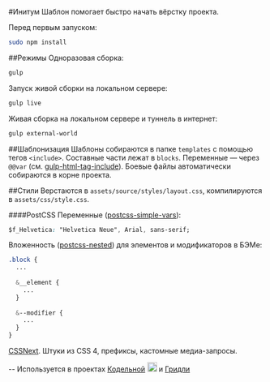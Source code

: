 #Инитум
Шаблон помогает быстро начать вёрстку проекта.

Перед первым запуском:
```bash
sudo npm install
```

##Режимы
Одноразовая сборка:
```bash
gulp
```

Запуск живой сборки на локальном сервере:
```bash
gulp live
```

Живая сборка на локальном сервере и туннель в интернет:
```bash
gulp external-world
```

##Шаблонизация
Шаблоны собираются в папке `templates` с помощью тегов `<include>`. Составные части лежат в `blocks`. Переменные — через `@@var` (см. [gulp-html-tag-include](https://github.com/straykov/gulp-html-tag-include)). Боевые файлы автоматически собираются в корне проекта.

##Стили
Верстаются в `assets/source/styles/layout.css`, компилируются в `assets/css/style.css`.

####PostCSS
Переменные ([postcss-simple-vars](https://github.com/postcss/postcss-simple-vars)):
```css
$f_Helvetica: "Helvetica Neue", Arial, sans-serif;
```
Вложенность ([postcss-nested](https://github.com/postcss/postcss-nested)) для элементов и модификаторов в БЭМе:
```css
.block {
  ...
  
  &__element {
    ...
  }
  
  &--modifier {
    ...
  }
}
```
[CSSNext](http://cssnext.io). Штуки из CSS 4, префиксы, кастомные медиа-запросы.

--
Используется в проектах [Кодельной](http://code.straykov.ru) <img src="http://code.straykov.ru/assets/img/logo.svg" height="19"> и [Гридли](http://gridly.ru)
